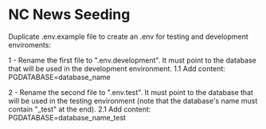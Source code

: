 # NC News Seeding

Duplicate .env.example file to create an .env for testing and development enviroments:


1 - Rename the first file to ".env.development". It must point to the database that will be used in the development environment.
1.1 Add content: PGDATABASE=database_name 

2 - Rename the second file to ".env.test". It must point to the database that will be used in the testing environment (note that the database's name must contain "_test" at the end).
2.1 Add content: PGDATABASE=database_name_test 

